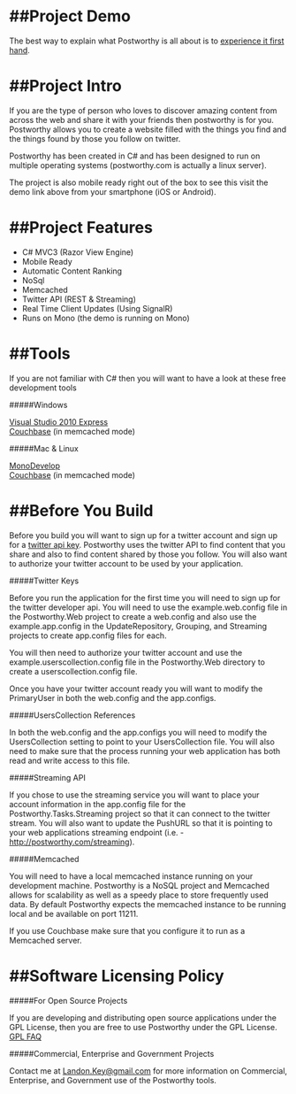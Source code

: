 ##Project Demo
==================================

The best way to explain what Postworthy is all about is to <a href="http://postworthy.com">experience it first hand</a>.

##Project Intro
==================================

If you are the type of person who loves to discover amazing content from across the web and share it with your friends
then postworthy is for you. Postworthy allows you to create a website filled with the things you find and the things 
found by those you follow on twitter.

Postworthy has been created in C# and has been designed to run on multiple operating systems 
(postworthy.com is actually a linux server).

The project is also mobile ready right out of the box to see this visit the demo link above from your smartphone (iOS or Android).

##Project Features
==================================

* C# MVC3 (Razor View Engine)
* Mobile Ready
* Automatic Content Ranking
* NoSql
* Memcached
* Twitter API (REST & Streaming)
* Real Time Client Updates (Using SignalR)
* Runs on Mono (the demo is running on Mono)

##Tools
==================================

If you are not familiar with C# then you will want to have a look at these free development tools

#####Windows

<a href="http://www.microsoft.com/visualstudio/en-us/products/2010-editions/express">Visual Studio 2010 Express</a>
<br/>
<a href="http://www.couchbase.com/memcached">Couchbase</a> (in memcached mode)

#####Mac & Linux

<a href="http://monodevelop.com/">MonoDevelop</a>
<br/>
<a href="http://www.couchbase.com/memcached">Couchbase</a> (in memcached mode)


##Before You Build
==================================

Before you build you will want to sign up for a twitter account and sign up for a <a href="https://dev.twitter.com/">twitter api key</a>. 
Postworthy uses the twitter API to find content that you share and also to find content shared by those you follow. 
You will also want to authorize your twitter account to be used by your application.

#####Twitter Keys

Before you run the application for the first time you will need to sign up for the twitter developer api.
You will need to use the example.web.config file in the Postworthy.Web project to create a web.config
and also use the example.app.config in the UpdateRepository, Grouping, and Streaming projects to create 
app.config files for each.

You will then need to authorize your twitter account and use the  example.userscollection.config 
file in the Postworthy.Web directory to create a userscollection.config file.

Once you have your twitter account ready you will want to modify the PrimaryUser in both the web.config and 
the app.configs.

#####UsersCollection References

In both the web.config and the app.configs you will need to modify the UsersCollection setting to point 
to your UsersCollection file. You will also need to make sure that the process running your web application 
has both read and write access to this file.

#####Streaming API

If you chose to use the streaming service you will want to place your account information in the app.config 
file for the Postworthy.Tasks.Streaming project so that it can connect to the twitter stream. You will also want to update 
the PushURL so that it is pointing to your web applications streaming endpoint (i.e. - http://postworthy.com/streaming).

#####Memcached

You will need to have a local memcached instance running on your development machine. Postworthy is a NoSQL project
and Memcached allows for scalability as well as a speedy place to store frequently used data. By default Postworthy expects 
the memcached instance to be running local and be available on port 11211.

If you use Couchbase make sure that you configure it to run as a Memcached server.

##Software Licensing Policy
==================================

#####For Open Source Projects

If you are developing and distributing open source applications under the GPL License, then you are free to use Postworthy under the GPL License.
<a href="http://www.gnu.org/licenses/gpl-faq.html">GPL FAQ</a>

#####Commercial, Enterprise and Government Projects

Contact me at Landon.Key@gmail.com for more information on Commercial, Enterprise, and Government use of the Postworthy tools.